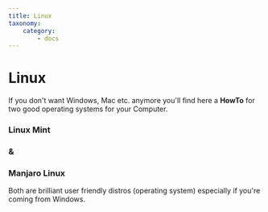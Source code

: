 ```yaml
---
title: Linux
taxonomy:
    category:
        - docs
---
```


# Linux

If you don't want Windows, Mac etc. anymore you'll find here a **HowTo** for two good operating systems for your Computer.

### Linux Mint

### &

### Manjaro Linux

Both are brilliant user friendly distros (operating system) especially if you're coming from Windows. 